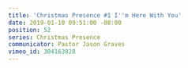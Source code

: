 ```yaml
---
title: 'Christmas Presence #1 I''m Here With You'
date: 2019-01-10 09:51:00 -08:00
position: 52
series: Christmas Presence
communicator: Pastor Jason Graves
vimeo_id: 304163828
---
```


